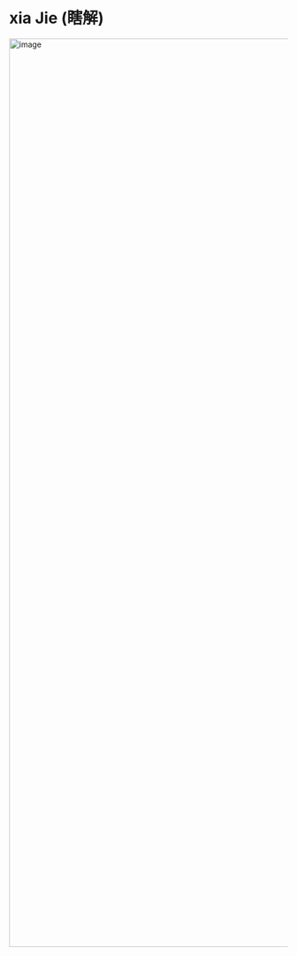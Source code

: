 # xia Jie (瞎解)

<img width="1642" alt="image" src="https://github.com/user-attachments/assets/ef264d1f-e731-414d-a181-322d35e64351">
